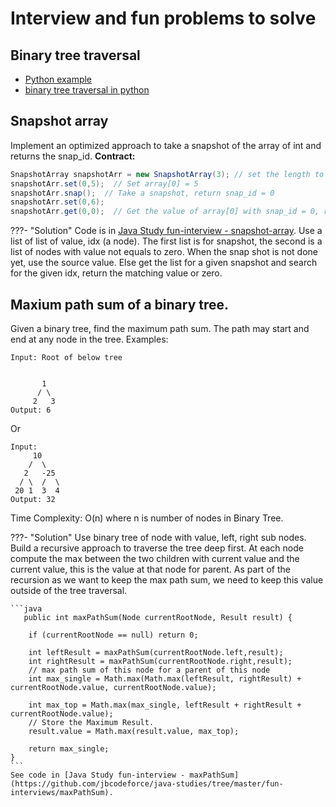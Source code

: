 # Interview and fun problems to solve

## Binary tree traversal

* [Python example](https://github.com/jbcodeforce/python-code/blob/master/algorithms/traversal.py)
* [binary tree traversal in python](https://github.com/jbcodeforce/python-code/blob/master/algorithms/traversalbinarytree.py)

## Snapshot array

Implement an optimized approach to take a snapshot of the array of int and returns the snap_id.
**Contract:**

```java
SnapshotArray snapshotArr = new SnapshotArray(3); // set the length to be 3
snapshotArr.set(0,5);  // Set array[0] = 5
snapshotArr.snap();  // Take a snapshot, return snap_id = 0
snapshotArr.set(0,6);
snapshotArr.get(0,0);  // Get the value of array[0] with snap_id = 0, return 5
```

???- "Solution"
    Code is in [Java Study fun-interview - snapshot-array](https://github.com/jbcodeforce/java-studies/tree/master/fun-interviews/snapshot-array). 
    Use a list of list of value, idx (a node). The first list is for snapshot, the second is a list of nodes with value not equals to zero. When the snap shot is not done yet, use the source value. Else get
    the list for a given snapshot and search for the given idx, return the matching value or zero.

## Maxium path sum of a binary tree.

Given a binary tree, find the maximum path sum. The path may start and end at any node in the tree.
Examples: 

```
Input: Root of below tree


       1
      / \
     2   3
Output: 6
```

Or

```
Input:
     10
    /  \
   2   -25
  / \  /  \
 20 1  3  4
Output: 32
```

Time Complexity: O(n) where n is number of nodes in Binary Tree.

???- "Solution"
    Use binary tree of node with value, left, right sub nodes. Build a recursive approach to traverse the tree deep first.  At each node
    compute the  max between the two children with current value and the current value, this is the value at that node for parent.
    As part of the recursion as we want to keep the max path sum, we need to keep this value outside of the tree traversal. 
    
    ```java
       public int maxPathSum(Node currentRootNode, Result result) {
 
        if (currentRootNode == null) return 0;
        
        int leftResult = maxPathSum(currentRootNode.left,result);
        int rightResult = maxPathSum(currentRootNode.right,result);
        // max path sum of this node for a parent of this node
        int max_single = Math.max(Math.max(leftResult, rightResult) + currentRootNode.value, currentRootNode.value);
   
        int max_top = Math.max(max_single, leftResult + rightResult + currentRootNode.value);
        // Store the Maximum Result.
        result.value = Math.max(result.value, max_top);

        return max_single;
    }
    ```
    See code in [Java Study fun-interview - maxPathSum](https://github.com/jbcodeforce/java-studies/tree/master/fun-interviews/maxPathSum). 